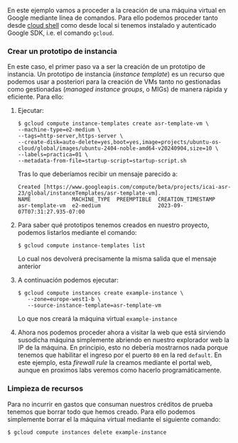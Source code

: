 En este ejemplo vamos a proceder a la creación de una máquina virtual
en Google mediante línea de comandos. Para ello podemos proceder tanto desde
[cloud shell](https://shell.cloud.google.com/) como desde local si tenemos
instalado y autenticado Google SDK, i.e. el comando `gcloud`.

### Crear un prototipo de instancia

En este caso, el primer paso va a ser la creación de un prototipo de instancia.
Un prototipo de instancia (*instance template*) es un recurso que podemos usar a
posteriori para la creación de VMs tanto no gestionadas como gestionadas (*managed
instance groups*, o MIGs) de manera rápida y eficiente. 
Para ello:

1. Ejecutar:
    ```shell
    $ gcloud compute instance-templates create asr-template-vm \
    --machine-type=e2-medium \
    --tags=http-server,https-server \
    --create-disk=auto-delete=yes,boot=yes,image=projects/ubuntu-os-cloud/global/images/ubuntu-2404-noble-amd64-v20240904,size=10 \
    --labels=practica=01 \
    --metadata-from-file=startup-script=startup-script.sh
    ```
    
    Tras lo que deberíamos recibir un mensaje parecido a:
    ```shell
    Created [https://www.googleapis.com/compute/beta/projects/icai-asr-23/global/instanceTemplates/asr-template-vm].
    NAME             MACHINE_TYPE  PREEMPTIBLE  CREATION_TIMESTAMP
    asr-template-vm  e2-medium                  2023-09-07T07:31:27.935-07:00

    ```

2. Para saber qué prototipos tenemos creados en nuestro proyecto, podemos listarlos mediante
   el comando:
   
   ```shell
   $ gcloud compute instance-templates list
   ```
   
   Lo cual nos devolverá precisamente la misma salida que el mensaje anterior


3. A continuación podemos ejecutar: 
   ```shell
   $ gcloud compute instances create example-instance \
      --zone=europe-west1-b \
      --source-instance-template=asr-template-vm
   ```
   Lo que nos creará la máquina virtual `example-instance`


5. Ahora nos podemos proceder ahora a visitar la web que está sirviendo susodicha máquina
   simplemente abriendo en nuestro explorador web la IP de la máquina. 
   En principio, esto no debería mostrarnos nada porque tenemos que 
   habilitar el ingreso por el puerto `80` en la red `default`. 
   En este ejemplo, esta *firewall rule* la creamos mediante el
   portal web, aunque en proximos labs veremos como hacerlo programáticamente.




### Limpieza de recursos

Para no incurrir en gastos que consuman nuestros créditos de prueba tenemos que borrar
todo que hemos creado. Para ello podemos simplemente borrar el la máquina virtual mediante
el siguiente comando:

```shell
$ gcloud compute instances delete example-instance
```

